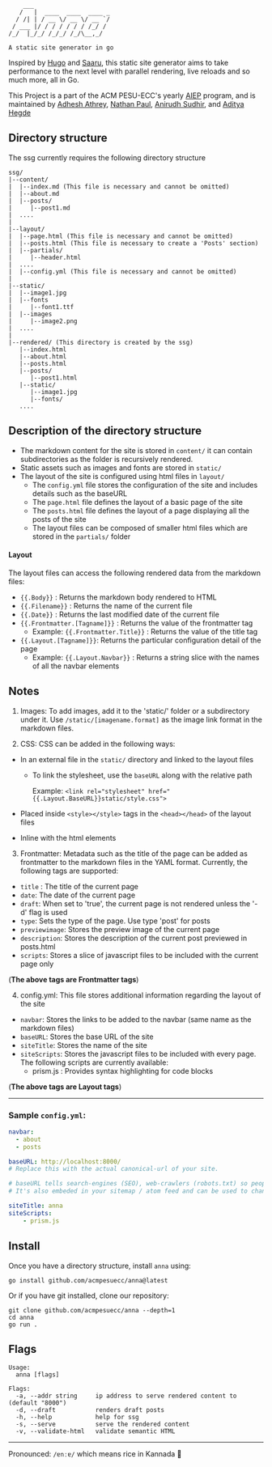 ```text
    ___
   /   |  ____  ____  ____ _
  / /| | / __ \/ __ \/ __ `/
 / ___ |/ / / / / / / /_/ /
/_/  |_/_/ /_/_/ /_/\__,_/

A static site generator in go
```

Inspired by [Hugo](https://gohugo.io) and [Saaru](https://github.com/anirudhRowjee/saaru), this static site generator aims to take performance to the next level with parallel rendering, live reloads and so much more, all in Go.

This Project is a part of the ACM PESU-ECC's yearly [AIEP](https://acmpesuecc.github.io/aiep) program, and is maintained by [Adhesh Athrey](https://github.com/DedLad), [Nathan Paul](https://github.com/polarhive), [Anirudh Sudhir](https://github.com/anirudhsudhir), and [Aditya Hegde](https://github.com/bwaklog)

## Directory structure

The ssg currently requires the following directory structure

```text
ssg/
|--content/
|  |--index.md (This file is necessary and cannot be omitted)
|  |--about.md
|  |--posts/
|     |--post1.md
|  ....
|
|--layout/
|  |--page.html (This file is necessary and cannot be omitted)
|  |--posts.html (This file is necessary to create a 'Posts' section)
|  |--partials/
|     |--header.html
|  ....
|  |--config.yml (This file is necessary and cannot be omitted)
|
|--static/
|  |--image1.jpg
|  |--fonts
|     |--font1.ttf
|  |--images
|     |--image2.png
|  ....
|
|--rendered/ (This directory is created by the ssg)
   |--index.html
   |--about.html
   |--posts.html
   |--posts/
      |--post1.html
   |--static/
      |--image1.jpg
      |--fonts/
   ....
```

## Description of the directory structure

- The markdown content for the site is stored in `content/` it can contain subdirectories as the folder is recursively rendered.
- Static assets such as images and fonts are stored in `static/`
- The layout of the site is configured using html files in `layout/`
  - The `config.yml` file stores the configuration of the site and includes details such as the baseURL
  - The `page.html` file defines the layout of a basic page of the site
  - The `posts.html` file defines the layout of a page displaying all the posts of the site
  - The layout files can be composed of smaller html files which are stored in the `partials/` folder

#### Layout

The layout files can access the following rendered data from the markdown files:

- `{{.Body}}` : Returns the markdown body rendered to HTML
- `{{.Filename}}` : Returns the name of the current file
- `{{.Date}}` : Returns the last modified date of the current file
- `{{.Frontmatter.[Tagname]}}` : Returns the value of the frontmatter tag
  - Example: `{{.Frontmatter.Title}}` : Returns the value of the title tag
- `{{.Layout.[Tagname]}}`: Returns the particular configuration detail of the page
  - Example: `{{.Layout.Navbar}}` : Returns a string slice with the names of all the navbar elements

## Notes

1. Images: To add images, add it to the 'static/' folder or a subdirectory under it. Use `/static/[imagename.format]` as the image link format in the markdown files.

2. CSS: CSS can be added in the following ways:

- In an external file in the `static/` directory and linked to the layout files
  - To link the stylesheet, use the `baseURL` along with the relative path

    Example: `<link rel="stylesheet" href="{{.Layout.BaseURL}}static/style.css">`

- Placed inside `<style></style>` tags in the `<head></head>` of the layout files
- Inline with the html elements

3. Frontmatter: Metadata such as the title of the page can be added as frontmatter to the markdown files in the YAML format. Currently, the following tags are supported:

- `title` : The title of the current page
- `date`: The date of the current page
- `draft`: When set to 'true', the current page is not rendered unless the '-d' flag is used
- `type`: Sets the type of the page. Use type 'post' for posts
- `previewimage`: Stores the preview image of the current page
- `description`: Stores the description of the current post previewed in posts.html
- `scripts`: Stores a slice of javascript files to be included with the current page only

(**The above tags are Frontmatter tags**)

4. config.yml: This file stores additional information regarding the layout of the site

- `navbar`: Stores the links to be added to the navbar (same name as the markdown files)
- `baseURL`: Stores the base URL of the site
- `siteTitle`: Stores the name of the site
- `siteScripts`: Stores the javascript files to be included with every page. The following scripts are currently available:
    - prism.js : Provides syntax highlighting for code blocks

(**The above tags are Layout tags**)

---
### Sample `config.yml`:

```yml
navbar:
  - about
  - posts

baseURL: http://localhost:8000/
# Replace this with the actual canonical-url of your site.

# baseURL tells search-engines (SEO), web-crawlers (robots.txt) so people can discover your site on the internet.
# It's also embeded in your sitemap / atom feed and can be used to change metadata about your site.

siteTitle: anna
siteScripts:
    - prism.js
```



## Install

Once you have a directory structure, install `anna` using:

``` text
go install github.com/acmpesuecc/anna@latest 
```
Or if you have git installed, clone our repository: 

```
git clone github.com/acmpesuecc/anna --depth=1
cd anna
go run .
```

## Flags

```text
Usage:
  anna [flags]

Flags:
  -a, --addr string     ip address to serve rendered content to (default "8000")
  -d, --draft           renders draft posts
  -h, --help            help for ssg
  -s, --serve           serve the rendered content
  -v, --validate-html   validate semantic HTML
```

---
Pronounced: `/ɐnːɐ/` which means rice in Kannada 🍚
